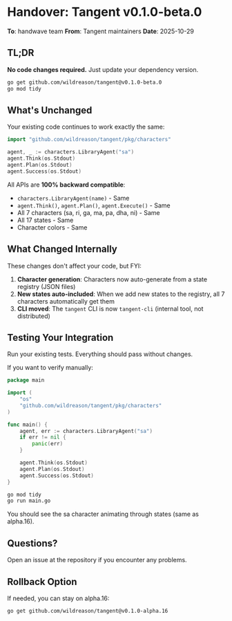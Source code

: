 # Handover: Tangent v0.1.0-beta.0

**To**: handwave team
**From**: Tangent maintainers
**Date**: 2025-10-29

## TL;DR

**No code changes required.** Just update your dependency version.

```bash
go get github.com/wildreason/tangent@v0.1.0-beta.0
go mod tidy
```

## What's Unchanged

Your existing code continues to work exactly the same:

```go
import "github.com/wildreason/tangent/pkg/characters"

agent, _ := characters.LibraryAgent("sa")
agent.Think(os.Stdout)
agent.Plan(os.Stdout)
agent.Success(os.Stdout)
```

All APIs are **100% backward compatible**:
* `characters.LibraryAgent(name)` - Same
* `agent.Think()`, `agent.Plan()`, `agent.Execute()` - Same
* All 7 characters (sa, ri, ga, ma, pa, dha, ni) - Same
* All 17 states - Same
* Character colors - Same

## What Changed Internally

These changes don't affect your code, but FYI:

1. **Character generation**: Characters now auto-generate from a state registry (JSON files)
2. **New states auto-included**: When we add new states to the registry, all 7 characters automatically get them
3. **CLI moved**: The `tangent` CLI is now `tangent-cli` (internal tool, not distributed)

## Testing Your Integration

Run your existing tests. Everything should pass without changes.

If you want to verify manually:

```go
package main

import (
    "os"
    "github.com/wildreason/tangent/pkg/characters"
)

func main() {
    agent, err := characters.LibraryAgent("sa")
    if err != nil {
        panic(err)
    }

    agent.Think(os.Stdout)
    agent.Plan(os.Stdout)
    agent.Success(os.Stdout)
}
```

```bash
go mod tidy
go run main.go
```

You should see the sa character animating through states (same as alpha.16).

## Questions?

Open an issue at the repository if you encounter any problems.

## Rollback Option

If needed, you can stay on alpha.16:
```bash
go get github.com/wildreason/tangent@v0.1.0-alpha.16
```
